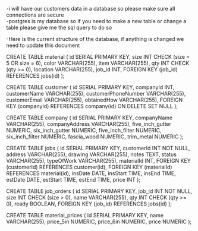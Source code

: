 -i will have our customers data in a database so please make sure all connections are secure  
-postgres is my database so if you need to make a new table or change a table please give me the sql query to do so

-Here is the current structure of the database, if anything is changed we need to update this document



CREATE TABLE material (
    id SERIAL PRIMARY KEY,
    size INT CHECK (size = 5 OR size = 6),
    color VARCHAR(255),
    item VARCHAR(255),
    qty INT CHECK (qty >= 0),
    location VARCHAR(255),
    job_id INT,
    FOREIGN KEY (job_id) REFERENCES jobs(id)
);


CREATE TABLE customer (
    id SERIAL PRIMARY KEY,
    companyId INT,
    customerName VARCHAR(255),
    customerPhoneNumber VARCHAR(255),
    customerEmail VARCHAR(255),
    obtainedHow VARCHAR(255),
    FOREIGN KEY (companyId) REFERENCES company(id) ON DELETE SET NULL
);

CREATE TABLE company (
    id SERIAL PRIMARY KEY,
    companyName VARCHAR(255),
    companyAddress VARCHAR(255),
    five_inch_gutter NUMERIC,
    six_inch_gutter NUMERIC,
    five_inch_filter NUMERIC,
    six_inch_filter NUMERIC,
    fascia_wood NUMERIC,
    trim_metal NUMERIC
);

CREATE TABLE jobs (
    id SERIAL PRIMARY KEY,
    customerId INT NOT NULL,
    address VARCHAR(255),
    drawing VARCHAR(255),
    notes TEXT,
    status VARCHAR(255),
    typeOfWork VARCHAR(255),
    materialId INT,
    FOREIGN KEY (customerId) REFERENCES customer(id),
    FOREIGN KEY (materialId) REFERENCES material(id),
    insDate DATE,
    insStart TIME,
    insEnd TIME,
    estDate DATE,
    estStart TIME,
    estEnd TIME,
    price INT
);

CREATE TABLE job_orders (
    id SERIAL PRIMARY KEY,
    job_id INT NOT NULL,
    size INT CHECK (size > 0),
    name VARCHAR(255),
    qty INT CHECK (qty >= 0),
    ready BOOLEAN,
    FOREIGN KEY (job_id) REFERENCES jobs(id)
);

CREATE TABLE material_prices (
    id SERIAL PRIMARY KEY,
    name VARCHAR(255),
    price_5in NUMERIC,
    price_6in NUMERIC,
    price NUMERIC
);

